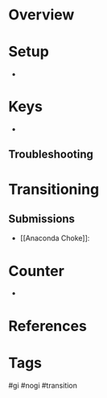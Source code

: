 # Overview
# Setup
- 
# Keys
- 
## Troubleshooting
# Transitioning
## Submissions
- [[Anaconda Choke]]:
# Counter
- 
# References
# Tags
#gi #nogi #transition 